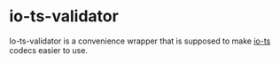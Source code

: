 # io-ts-validator 

Io-ts-validator is a convenience wrapper that is supposed to make [io-ts](https://github.com/gcanti/io-ts) codecs easier to use.
